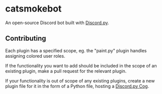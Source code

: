# catsmokebot
An open-source Discord bot built with [Discord.py](https://discordpy.readthedocs.io/).

## Contributing
Each plugin has a specified scope, eg. the "paint.py" plugin handles assigning colored user roles.

If the functionality you want to add should be included in the scope of an existing plugin, make a pull request for the relevant plugin.

If your functionality is out of scope of any existing plugins, create a new plugin file for it in the form of a Python file, hosting a [Discord.py Cog](https://discordpy.readthedocs.io/en/stable/ext/commands/cogs.html).
